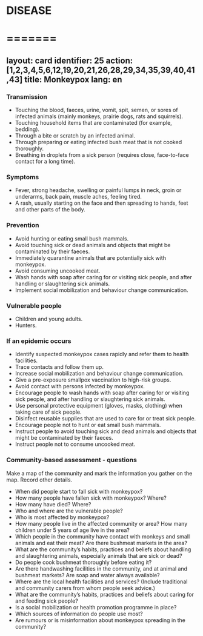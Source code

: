 
# DISEASE #
# ======= #
layout: card
identifier: 25
action: [1,2,3,4,5,6,12,19,20,21,26,28,29,34,35,39,40,41,43]
title: Monkeypox
lang: en
---

### Transmission

- Touching the blood, faeces, urine, vomit, spit, semen, or sores of infected animals (mainly monkeys, prairie dogs, rats and squirrels). 
- Touching household items that are contaminated (for example, bedding). 
- Through a bite or scratch by an infected animal. 
- Through preparing or eating infected bush meat that is not cooked thoroughly. 
- Breathing in droplets from a sick person (requires close, face-to-face contact for a long time). 

### Symptoms

- Fever, strong headache, swelling or painful lumps in neck, groin or underarms, back pain, muscle aches, feeling tired. 
- A rash, usually starting on the face and then spreading to hands, feet and other parts of the body.

### Prevention

- Avoid hunting or eating small bush mammals. 
- Avoid touching sick or dead animals and objects that might be contaminated by their faeces.
- Immediately quarantine animals that are potentially sick with monkeypox. 
- Avoid consuming uncooked meat.
- Wash hands with soap after caring for or visiting sick people, and after handling or slaughtering sick animals.
- Implement social mobilization and behaviour change communication. 

### Vulnerable people

- Children and young adults. 
- Hunters.

### If an epidemic occurs

- Identify suspected monkeypox cases rapidly and refer them to health facilities.
- Trace contacts and follow them up. 
- Increase social mobilization and behaviour change communication. 
- Give a pre-exposure smallpox vaccination to high-risk groups.
- Avoid contact with persons infected by monkeypox. 
- Encourage people to wash hands with soap after caring for or visiting sick people, and after handling or slaughtering sick animals. 
- Use personal protective equipment (gloves, masks, clothing) when taking care of sick people. 
- Disinfect reusable supplies that are used to care for or treat sick people. 
- Encourage people not to hunt or eat small bush mammals. 
- Instruct people to avoid touching sick and dead animals and objects that might be contaminated by their faeces.
- Instruct people not to consume uncooked meat.

### Community-based assessment - questions

Make a map of the community and mark the information you gather on the map. Record other details.
- When did people start to fall sick with monkeypox? 
- How many people have fallen sick with monkeypox? Where? 
- How many have died? Where? 
- Who and where are the vulnerable people? 
- Who is most affected by monkeypox?
- How many people live in the affected community or area? How many children under 5 years of age live in the area? 
- Which people in the community have contact with monkeys and small animals and eat their meat? Are there bushmeat markets in the area? 
- What are the community’s habits, practices and beliefs about handling and slaughtering animals, especially animals that are sick or dead? 
- Do people cook bushmeat thoroughly before eating it?
- Are there handwashing facilities in the community, and at animal and bushmeat markets? Are soap and water always available? 
- Where are the local health facilities and services? (Include traditional and community carers from whom people seek advice.) 
- What are the community’s habits, practices and beliefs about caring for and feeding sick people? 
- Is a social mobilization or health promotion programme in place? 
- Which sources of information do people use most? 
- Are rumours or is misinformation about monkeypox spreading in the community? 
